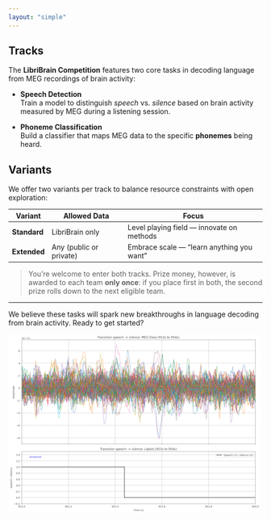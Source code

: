 ```yaml
---
layout: "simple"
---
```


## Tracks
The **LibriBrain Competition** features two core tasks in decoding language from MEG recordings of brain activity:

- **Speech Detection**  
  Train a model to distinguish *speech* vs. *silence* based on brain activity measured by MEG during a listening session.

- **Phoneme Classification**  
  Build a classifier that maps MEG data to the specific **phonemes** being heard.

## Variants

We offer two variants per track to balance resource constraints with open exploration:

| Variant      | Allowed Data               | Focus                                        |
|--------------|----------------------------|----------------------------------------------|
| **Standard** | LibriBrain only            | Level playing field — innovate on methods    |
| **Extended** | Any (public or private)    | Embrace scale — “learn anything you want”    |

> You’re welcome to enter both tracks. Prize money, however, is awarded to each team **only once**: if you place first in both, the second prize rolls down to the next eligible team.

---

We believe these tasks will spark new breakthroughs in language decoding from brain activity. Ready to get started?

![Speech Detection Illustration](speechdetection.png)
